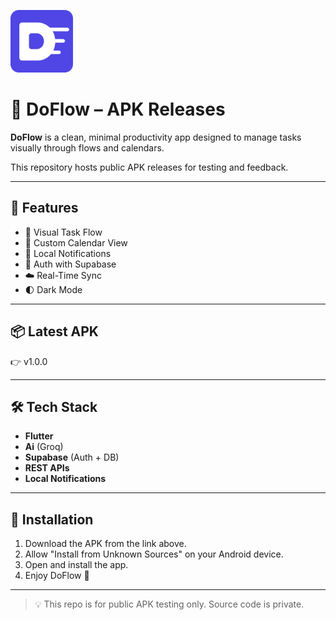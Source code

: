 <p align="left">
  <img src="app-icon.png" alt="DoFlow Logo" width="100"/>
</p>

# 📱 DoFlow – APK Releases

**DoFlow** is a clean, minimal productivity app designed to manage tasks visually through flows and calendars.

This repository hosts public APK releases for testing and feedback.

---

## 🚀 Features

- 🧩 Visual Task Flow
- 📆 Custom Calendar View
- 🔔 Local Notifications
- 🔐 Auth with Supabase
- ☁️ Real-Time Sync
- 🌓 Dark Mode

---

## 📦 Latest APK

👉 v1.0.0

---

## 🛠️ Tech Stack

- **Flutter**
- **Ai** (Groq)
- **Supabase** (Auth + DB)
- **REST APIs**
- **Local Notifications**

---

## 📲 Installation

1. Download the APK from the link above.
2. Allow "Install from Unknown Sources" on your Android device.
3. Open and install the app.
4. Enjoy DoFlow 🚀

---

> 💡 This repo is for public APK testing only. Source code is private.
